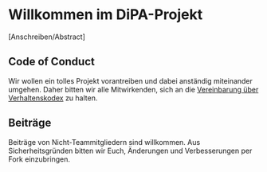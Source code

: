 # Willkommen im DiPA-Projekt

[Anschreiben/Abstract]

## Code of Conduct

Wir wollen ein tolles Projekt vorantreiben und dabei anständig miteinander umgehen. Daher bitten wir alle Mitwirkenden, sich an die [Vereinbarung über Verhaltenskodex](./CODE_OF_CONDUCT.md) zu halten.

## Beiträge 

Beiträge von Nicht-Teammitgliedern sind willkommen. Aus Sicherheitsgründen bitten wir Euch, Änderungen und Verbesserungen per Fork einzubringen.
